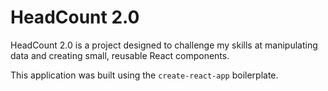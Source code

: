 # HeadCount 2.0

HeadCount 2.0 is a project designed to challenge my skills at manipulating data and creating small, reusable React components.




This application was built using the `create-react-app` boilerplate. 

